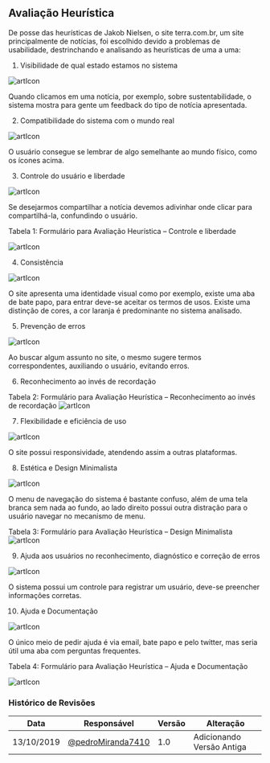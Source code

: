 

## **Avaliação Heurística**
De posse das heurísticas de Jakob Nielsen, o site terra.com.br, um site principalmente
de notícias, foi escolhido devido a problemas de usabilidade, destrinchando e analisando as
heurísticas de uma a uma:

1. Visibilidade de qual estado estamos no sistema

![artIcon](../../img/Av_Heuristica/AH_01.png)

Quando clicamos em uma notícia, por exemplo, sobre sustentabilidade, o sistema
mostra para gente um feedback do tipo de notícia apresentada.

2. Compatibilidade do sistema com o mundo real

![artIcon](../../img/Av_Heuristica/AH_02.png)

O usuário consegue se lembrar de algo semelhante ao mundo físico, como os ícones
acima.

3. Controle do usuário e liberdade

![artIcon](../../img/Av_Heuristica/AH_03.png)

Se desejarmos compartilhar a notícia devemos adivinhar onde clicar para
compartilhá-la, confundindo o usuário.

Tabela 1: Formulário para Avaliação Heurística – Controle e liberdade

![artIcon](../../img/Av_Heuristica/AH_04.png)

4. Consistência

![artIcon](../../img/Av_Heuristica/AH_05.png)

O site apresenta uma identidade visual como por exemplo, existe uma aba de bate
papo, para entrar deve-se aceitar os termos de usos. Existe uma distinção de cores, a cor
laranja é predominante no sistema analisado.

5. Prevenção de erros

![artIcon](../../img/Av_Heuristica/AH_06.png)

Ao buscar algum assunto no site, o mesmo sugere termos correspondentes,
auxiliando o usuário, evitando erros.

6. Reconhecimento ao invés de recordação

Tabela 2: Formulário para Avaliação Heurística – Reconhecimento ao invés de recordação
![artIcon](../../img/Av_Heuristica/AH_07.png)

7. Flexibilidade e eficiência de uso

![artIcon](../../img/Av_Heuristica/AH_08.png)

O site possui responsividade, atendendo assim a outras plataformas.

8. Estética e Design Minimalista

![artIcon](../../img/Av_Heuristica/AH_09.png)

O menu de navegação do sistema é bastante confuso, além de uma tela branca sem
nada ao fundo, ao lado direito possui outra distração para o usuário navegar no mecanismo de
menu.

Tabela 3: Formulário para Avaliação Heurística – Design Minimalista
![artIcon](../../img/Av_Heuristica/AH_10.png)

9. Ajuda aos usuários no reconhecimento, diagnóstico e correção de erros

![artIcon](../../img/Av_Heuristica/AH_11.png)

O sistema possui um controle para registrar um usuário, deve-se preencher
informações corretas.

10. Ajuda e Documentação

![artIcon](../../img/Av_Heuristica/AH_12.png)

O único meio de pedir ajuda é via email, bate papo e pelo twitter, mas seria útil uma
aba com perguntas frequentes.

Tabela 4: Formulário para Avaliação Heurística – Ajuda e Documentação

![artIcon](../../img/Av_Heuristica/AH_13.png)



### **Histórico de Revisões**

| Data       | Responsável                                             | Versão | Alteração                 |
| ---------- | ------------------------------------------------------- | ------ | ------------------------- |
| 13/10/2019 | [@pedroMiranda7410](http://github.com/pedroMiranda7410) | 1.0    | Adicionando Versão Antiga |